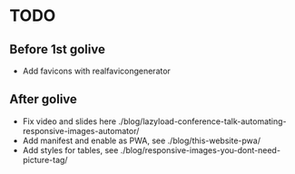 # TODO

## Before 1st golive

- Add favicons with realfavicongenerator

## After golive

- Fix video and slides here ./blog/lazyload-conference-talk-automating-responsive-images-automator/
- Add manifest and enable as PWA, see ./blog/this-website-pwa/
- Add styles for tables, see ./blog/responsive-images-you-dont-need-picture-tag/
